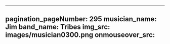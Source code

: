 ------
pagination_pageNumber: 295
musician_name: Jim
band_name: Tribes
img_src: images/musician0300.png
onmouseover_src: 
------